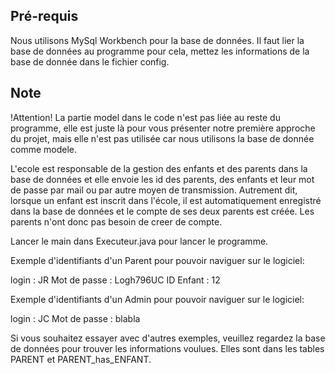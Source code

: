 ## Pré-requis

Nous utilisons MySql Workbench pour la base de données.
Il faut lier la base de données au programme pour cela, mettez les informations de la base de donnée dans le fichier config.

## Note 

!Attention!
La partie model dans le code n'est pas liée au reste du programme, elle est juste là pour vous présenter notre première approche du projet, mais elle n'est pas utilisée car nous utilisons la base de donnée comme modele.

L'ecole est responsable de la gestion des enfants et des parents dans la  base de données et elle envoie les id des parents, des enfants et leur mot de passe par mail ou par autre moyen de transmission. Autrement dit, lorsque un enfant est inscrit dans l'école, il est automatiquement enregistré dans la base de données et le compte de ses deux parents est créée. Les parents n'ont donc pas besoin de creer de compte.

Lancer le main dans Executeur.java pour lancer le programme.

Exemple d'identifiants d'un Parent pour pouvoir naviguer sur le logiciel:

login : JR
Mot de passe : Logh796UC
ID Enfant : 12

Exemple d'identifiants d'un Admin pour pouvoir naviguer sur le logiciel:

login : JC
Mot de passe : blabla


Si vous souhaitez essayer avec d'autres exemples, veuillez regardez la base de données pour trouver les informations voulues. Elles sont dans les tables PARENT et PARENT_has_ENFANT.
